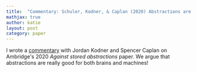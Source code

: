 ```yaml
---
title:  "Commentary: Schuler, Kodner, & Caplan (2020) Abstractions are good for brains and machines: A commentary on Ambridge (2020)"
mathjax: true
author: katie
layout: post
category: paper
---
```



I wrote a [commentary](https://journals.sagepub.com/doi/full/10.1177/0142723720906233) with Jordan Kodner and Spencer Caplan on Ambridge's 2020 *Against stored abstractions* paper. We argue that abstractions are really good for both brains and machines! 


